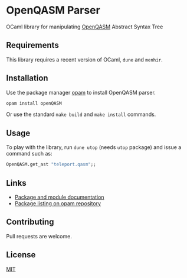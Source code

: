 # OpenQASM Parser

OCaml library for manipulating [OpenQASM](https://github.com/Qiskit/openqasm) Abstract Syntax Tree

## Requirements
This library requires a recent version of OCaml, `dune` and `menhir`.

## Installation

Use the package manager [opam](https://opam.ocaml.org/) to install OpenQASM parser.

```bash
opam install openQASM
```

Or use the standard `make build` and `make install` commands.

## Usage

To play with the library, run `dune utop` (needs `utop` package) and issue a command such as:

```ocaml
OpenQASM.get_ast "teleport.qasm";;
```

## Links
- [Package and module documentation](https://inqwire.github.io/openqasm-parser/openQASM/OpenQASM/)
- [Package listing on opam repository](https://opam.ocaml.org/packages/openQASM/)

## Contributing
Pull requests are welcome.

## License
[MIT](https://choosealicense.com/licenses/mit/)
